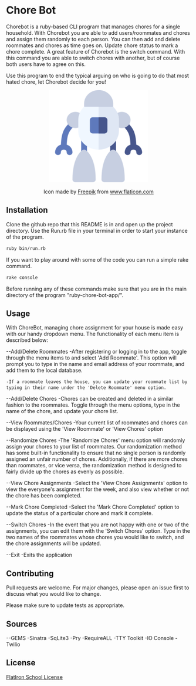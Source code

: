 # Chore Bot

Chorebot is a ruby-based CLI program that manages chores for a single household. With Chorebot you are able to add users/roommates and chores and assign them randomly to each person. You can then add and delete roommates and chores as time goes on. Update chore status to mark a chore complete. A great feature of Chorebot is the switch command. With this command you are able to switch chores with another, but of course both users have to agree on this. 

Use this program to end the typical arguing on who is going to do that most hated chore, let Chorebot decide for you!

<p align="center">
  <img width="270" height="250" src=img/robot.png>
</p>
<p align="center">
Icon made by <a href="http://www.freepik.com/" title="Freepik">Freepik</a> from <a href="https://www.flaticon.com/" title="Flaticon"> www.flaticon.com</a>
</p>



## Installation

Clone the github repo that this README is in and open up the project directory. Use the Run.rb file in your terminal in order to start your instance of the program.

```bash
ruby bin/run.rb
```

If you want to play around with some of the code you can run a simple rake command.

```bash
rake console
```

Before running any of these commands make sure that you are in the main directory of the program "ruby-chore-bot-app/".

## Usage

With ChoreBot, managing chore assignment for your house is made easy with our handy dropdown menu. The functionality of each menu item is described below:

--Add/Delete Roommates
    -After registering or logging in to the app, toggle through the menu items to and select 'Add Roommate'. This option will prompt you to type in the name and email address of your roommate, and add them to the local database. 
    
    -If a roommate leaves the house, you can update your roommate list by typing in their name under the 'Delete Roommate' menu option.
    
--Add/Delete Chores
    -Chores can be created and deleted in a similar fashion to the roommates. Toggle through the menu options, type in the name of the chore, and update your chore list.

--View Roommates/Chores
    -Your current list of roommates and chores can be displayed using the 'View Roommate' or 'View Chores' option
    
--Randomize Chores
    -The 'Randomize Chores' menu option will randomly assign your chores to your list of roommates. Our randomization method has some built-in functionality to ensure that no single person is randomly assigned an unfair number of chores. Additionally, if there are more chores than roommates, or vice versa, the randomization method is designed to fairly divide up the chores as evenly as possible.

--View Chore Assignments
    -Select the 'View Chore Assignments' option to view the everyone's assignment for the week, and also view whether or not the chore has been completed. 

--Mark Chore Completed
    -Select the 'Mark Chore Completed' option to update the status of a particular chore and mark it complete.

--Switch Chores
    -In the event that you are not happy with one or two of the assignments, you can edit them with the 'Switch Chores' option. Type in the two names of the roommates whose chores you would like to switch, and the chore assignments will be updated.

--Exit
    -Exits the application
 

## Contributing

Pull requests are welcome. For major changes, please open an issue first to discuss what you would like to change.

Please make sure to update tests as appropriate.

## Sources
--GEMS
    -Sinatra
    -SqLite3
    -Pry
    -RequireALL
    -TTY Toolkit
    -IO Console
    -Twilio

    
## License

[FlatIron School License](http://learn.co/content-license)